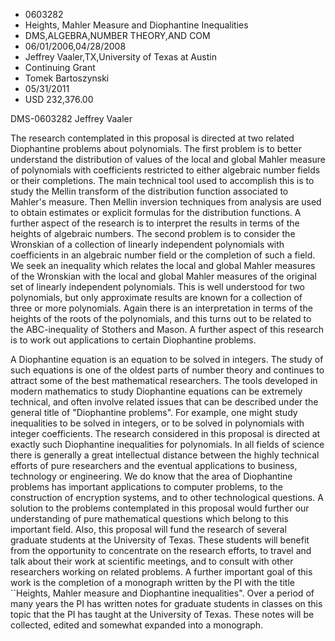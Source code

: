 
* 0603282
* Heights, Mahler Measure and Diophantine Inequalities
* DMS,ALGEBRA,NUMBER THEORY,AND COM
* 06/01/2006,04/28/2008
* Jeffrey Vaaler,TX,University of Texas at Austin
* Continuing Grant
* Tomek Bartoszynski
* 05/31/2011
* USD 232,376.00

DMS-0603282 Jeffrey Vaaler

The research contemplated in this proposal is directed at two related
Diophantine problems about polynomials. The first problem is to better
understand the distribution of values of the local and global Mahler measure of
polynomials with coefficients restricted to either algebraic number fields or
their completions. The main technical tool used to accomplish this is to study
the Mellin transform of the distribution function associated to Mahler's
measure. Then Mellin inversion techniques from analysis are used to obtain
estimates or explicit formulas for the distribution functions. A further aspect
of the research is to interpret the results in terms of the heights of algebraic
numbers. The second problem is to consider the Wronskian of a collection of
linearly independent polynomials with coefficients in an algebraic number field
or the completion of such a field. We seek an inequality which relates the local
and global Mahler measures of the Wronskian with the local and global Mahler
measures of the original set of linearly independent polynomials. This is well
understood for two polynomials, but only approximate results are known for a
collection of three or more polynomials. Again there is an interpretation in
terms of the heights of the roots of the polynomials, and this turns out to be
related to the ABC-inequality of Stothers and Mason. A further aspect of this
research is to work out applications to certain Diophantine problems.

A Diophantine equation is an equation to be solved in integers. The study of
such equations is one of the oldest parts of number theory and continues to
attract some of the best mathematical researchers. The tools developed in modern
mathematics to study Diophantine equations can be extremely technical, and often
involve related issues that can be described under the general title of
"Diophantine problems". For example, one might study inequalities to be solved
in integers, or to be solved in polynomials with integer coefficients. The
research considered in this proposal is directed at exactly such Diophantine
inequalities for polynomials. In all fields of science there is generally a
great intellectual distance between the highly technical efforts of pure
researchers and the eventual applications to business, technology or
engineering. We do know that the area of Diophantine problems has important
applications to computer problems, to the construction of encryption systems,
and to other technological questions. A solution to the problems contemplated in
this proposal would further our understanding of pure mathematical questions
which belong to this important field. Also, this proposal will fund the research
of several graduate students at the University of Texas. These students will
benefit from the opportunity to concentrate on the research efforts, to travel
and talk about their work at scientific meetings, and to consult with other
researchers working on related problems. A further important goal of this work
is the completion of a monograph written by the PI with the title ``Heights,
Mahler measure and Diophantine inequalities". Over a period of many years the PI
has written notes for graduate students in classes on this topic that the PI has
taught at the University of Texas. These notes will be collected, edited and
somewhat expanded into a monograph.
